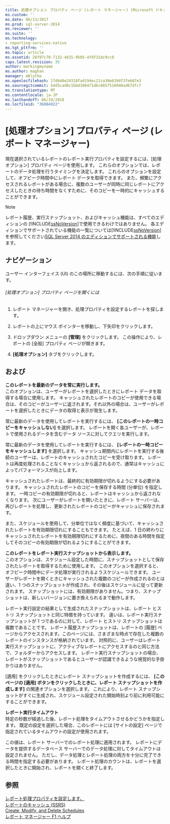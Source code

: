 ```yaml
---
title: 処理オプション プロパティ ページ (レポート マネージャー) |Microsoft ドキュメント
ms.custom: ''
ms.date: 06/13/2017
ms.prod: sql-server-2014
ms.reviewer: ''
ms.suite: ''
ms.technology:
- reporting-services-native
ms.tgt_pltfrm: ''
ms.topic: article
ms.assetid: 28f07c70-7132-4d15-9505-4fdf31dc9cc0
caps.latest.revision: 35
author: markingmyname
ms.author: maghan
manager: mblythe
ms.openlocfilehash: 17db40e24318fad194ec21ca30e6394f3fe607e3
ms.sourcegitcommit: 5dd5cad0c1bbd308471d6c885f516948ad67dfcf
ms.translationtype: MT
ms.contentlocale: ja-JP
ms.lasthandoff: 06/19/2018
ms.locfileid: "36084922"
---
```

# <a name="processing-options-properties-page-report-manager"></a>[処理オプション] プロパティ ページ (レポート マネージャー)
  現在選択されているレポートのレポート実行プロパティを設定するには、[処理オプション] プロパティ ページを使用します。 これらのオプションでは、レポートのデータ処理を行うタイミングを決定します。 これらのオプションを設定して、オフピーク時間中にレポート データを取得できます。 また、頻繁にアクセスされるレポートがある場合に、複数のユーザーが同時に同じレポートにアクセスしたときの待ち時間をなくすために、そのコピーを一時的にキャッシュすることができます。  
  
> [!NOTE]  
>  レポート履歴、実行スナップショット、およびキャッシュ機能は、すべてのエディションの [!INCLUDE[ssNoVersion](../includes/ssnoversion-md.md)]で使用できるわけではありません。 各エディションでサポートされている機能の一覧については[!INCLUDE[ssNoVersion](../includes/ssnoversion-md.md)]を参照してください[SQL Server 2014 のエディションでサポートされる機能](../../2014/getting-started/features-supported-by-the-editions-of-sql-server-2014.md)します。  
  
## <a name="navigation"></a>ナビゲーション  
 ユーザー インターフェイス (UI) のこの場所に移動するには、次の手順に従います。  
  
###### <a name="to-open-the-processing-options-properties-page"></a>[処理オプション] プロパティ ページを開くには  
  
1.  レポート マネージャーを開き、処理プロパティを設定するレポートを探します。  
  
2.  レポートの上にマウス ポインターを移動し、下矢印をクリックします。  
  
3.  ドロップダウン メニューの **[管理]** をクリックします。 この操作により、レポートの [全般] プロパティ ページが開きます。  
  
4.  **[処理オプション]** タブをクリックします。  
  
## <a name="options"></a>および  
 **このレポートを最新のデータを常に実行します。**  
 このオプションは、ユーザーがレポートを選択したときにレポート データを取得する場合に使用します。 キャッシュされたレポートのコピーが使用できる場合は、そのコピーがユーザーに返されます。それ以外の場合は、ユーザーがレポートを選択したときにデータの取得と表示が発生します。  
  
 常に最新のデータを使用してレポートを実行するには、 **[このレポートの一時コピーをキャッシュしない]** を選択します。 レポートを開く各ユーザーが、レポートで使用されるデータを含むデータ ソースに対してクエリを実行します。  
  
 常に最新のデータを使用してレポートを実行するには、 **[レポートの一時コピーをキャッシュします]** を選択します。 キャッシュ期間内にレポートを実行する後続のユーザーは、レポートのキャッシュされたコピーを受け取ります。 レポートは再度処理されることなくキャッシュから返されるので、通常はキャッシュによってパフォーマンスが向上します。  
  
 キャッシュされたレポートは、最終的に有効期限が切れるようにする必要があります。 キャッシュされたレポートのコピーを保存する時間 (分単位) を指定します。 一時コピーの有効期限が切れると、レポートはキャッシュから返されなくなります。 次にユーザーがレポートを開いたときに、レポート サーバーは、再びレポートを処理し、更新されたレポートのコピーがキャッシュに保存されます。  
  
 また、スケジュールを使用して、分単位ではなく頻度に基づいて、キャッシュされたレポートを有効期限切れにすることもできます。 たとえば、1 日の終わりにキャッシュされたレポートを有効期限切れにするために、夜間のある時間を指定してそのコピーの有効期限が切れるようにすることができます。  
  
 **このレポートをレポート実行スナップショットから表示します。**  
 このオプションは、スケジュール設定した時間に、スナップショットとして保存されたレポートを取得するために使用します。 このオプションを選択すると、オフピーク時間中にデータ処理が実行されるようスケジュールできます。 ユーザーがレポートを開くときにキャッシュされた複数のコピーが作成されるのとは違い、1 つのスナップショットが作成され、その後はスケジュールに従って更新されます。 スナップショットには、有効期限がありません。つまり、スナップショットは、新しいバージョンに置き換えられるまで動作します。  
  
 レポート実行設定の結果として生成されたスナップショットは、レポート ヒストリ スナップショットと同じ特徴を持っています。 違いは、レポート実行スナップショットが 1 つであるのに対して、レポート ヒストリ スナップショットは複数であることです。 レポート履歴スナップショットは、レポートの [履歴] ページからアクセスされます。このページには、さまざまな時点で存在した複数のレポートのインスタンスが格納されています。 対照的に、ユーザーはレポート実行スナップショットに、アクティブなレポートにアクセスするのと同じ方法で、フォルダーからアクセスします。 レポート実行スナップショットの場合、レポートがスナップショットであるとユーザーが認識できるような視覚的な手掛かりはありません。  
  
 [適用] をクリックしたときにレポート スナップショットを作成するには、 **[このページの [適用] ボタンをクリックしたときに、レポート スナップショットを作成します]** の関連オプションを選択します。 これにより、レポート スナップショットがすぐに生成され、スケジュール設定された開始時刻より前に利用可能にすることができます。  
  
 **レポート実行タイムアウト**  
 特定の秒数が経過した後、レポート処理をタイムアウトさせるかどうかを指定します。 既定の設定を選択した場合、このレポートには [サイトの設定] ページで指定されているタイムアウトの設定が使用されます。  
  
 この値は、レポート サーバーでのレポート処理に適用されます。 レポートにデータを提供するデータベース サーバーでのデータ処理に対してタイムアウトは設定されません。 ただし、データ処理とレポート処理の両方を十分に完了できる時間を指定する必要があります。 レポート処理のカウントは、レポートを選択したときに開始され、レポートを開くと終了します。  
  
## <a name="see-also"></a>参照  
 [レポート処理プロパティを設定します。](report-server/set-report-processing-properties.md)   
 [レポートのキャッシュ &#40;SSRS&#41;](report-server/caching-reports-ssrs.md)   
 [Create, Modify, and Delete Schedules](subscriptions/create-modify-and-delete-schedules.md)   
 [レポート マネージャー F1 ヘルプ](../../2014/reporting-services/report-manager-f1-help.md)  
  
  